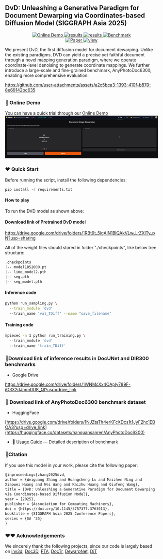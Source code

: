 ## DvD: Unleashing a Generative Paradigm for Document Dewarping via Coordinates-based Diffusion Model (SIGGRAPH Asia 2025)

<p align="center">
  <a href="https://huggingface.co/spaces/hanquansanren/DvD">
    <img src="https://img.shields.io/badge/%F0%9F%A4%97_HuggingFace-Online Demo-B0EE70?style=flat" alt="Online Demo">
  </a>
  <a href="https://drive.google.com/drive/folders/1WNMcXx4OApIy789F-iO3X2dJmmDUK_QI?usp=drive_link">
    <img src="https://img.shields.io/badge/Google Drive-Inference Results-orange?logo=google" alt="results">
  </a>
  <a href="https://drive.google.com/drive/folders/1RBt9t_5igAlN1BlQAkVLwJ_rZXITy_pN?usp=sharing">
    <img src="https://img.shields.io/badge/Google Drive-Models-ffbd45?logo=google" alt="results">
  </a>
  <a href="https://huggingface.co/datasets/hanquansanren/AnyPhotoDoc6300/tree/main">
    <img src="https://img.shields.io/badge/%F0%9F%A4%97_HuggingFace-Benchmark-90EE90?style=flat" alt="Benchmark">
  </a>
  <br>
  <a href="https://arxiv.org/abs/2505.21975">
    <img src="https://img.shields.io/badge/DvD paper-d4333f?logo=arxiv&logoColor=white&colorA=cccccc&colorB=d4333f&style=flat" alt="Paper">
  </a>
  <a href="https://komarev.com/ghpvc/?username=hanquansanren&repo=DvD&color=brightgreen&label=Views" alt="view">
    <img src="https://komarev.com/ghpvc/?username=hanquansanren&repo=DvD&color=brightgreen&label=Views" alt="view">
  </a>
</p>

We present DvD, the first diffusion model for document dewarping. Unlike the existing paradigms, DVD can yield a precise yet faithful document through a novel mapping generation paradigm, where we operate coordinate-level denoising to generate coordinate mappings. We further introduce a large-scale and fine-grained benchmark, AnyPhotoDoc6300, enabling more comprehensive evaluation.

https://github.com/user-attachments/assets/a2c5bca3-1393-410f-b870-8e69142bc635



### 🍉 Online Demo
You can have a quick trial through our [Online Demo](https://huggingface.co/spaces/hanquansanren/DvD) 
![Online Demo deployed in HuggingFace](https://github.com/hanquansanren/DvD/blob/master/asset/demo.png)


### ❤ Quick Start
Before running the script, install the following dependencies:

```shell
pip install -r requirements.txt
```


#### How to play
To run the DVD model as shown above:

#### Download link of Pretrained DvD model 
https://drive.google.com/drive/folders/1RBt9t_5igAlN1BlQAkVLwJ_rZXITy_pN?usp=sharing

All of the weight files should stored in folder "./checkpoints", like below tree structure:
```
.checkpoints
|-- model1852000.pt
|-- line_model2.pth
|-- seg.pth
|-- seg_model.pth
```

#### Inference code
```bash
python run_sampling.py \
  --train_module 'dvd' 
  --train_name 'val_TDiff' --name "save_filename"
```

#### Training code
```bash
mpiexec -n 1 python run_training.py \  
  --train_module 'dvd' 
  --train_name 'train_TDiff' 
```

### 📝Download link of inference results in DocUNet and DIR300 benchmarks
- Google Drive
  
https://drive.google.com/drive/folders/1WNMcXx4OApIy789F-iO3X2dJmmDUK_QI?usp=drive_link

### 📝 Download link of AnyPhotoDoc6300 benchmark dataset 

- HuggingFace

[https://drive.google.com/drive/folders/1NJZtaTh4erKFcXDcs1t1JyF2hc1EBOA3?usp=drive_link](https://huggingface.co/datasets/hanquansanren/AnyPhotoDoc6300)

- 📄 [Usage Guide](./BENCHMARK.md) — Detailed description of benchmark

### 🚀Citation

If you use this model in your work, please cite the following paper:
```
@inproceedings{zhang2025dvd,
author = {Weiguang Zhang and Huangcheng Lu and Maizhen Ning and Xiaowei Huang and Wei Wang and Kaizhu Huang and Qiufeng Wang},
title = {DvD: Unleashing a Generative Paradigm for Document Dewarping via Coordinates-based Diffusion Model},
year = {2025},
publisher = {Association for Computing Machinery},
doi = {https://doi.org/10.1145/3757377.3763913},
booktitle = {SIGGRAPH Asia 2025 Conference Papers},
series = {SA '25}
}
```
### ❤❤ Acknowledgements

We sincerely thank the following projects, since our code is largely based on 
[inv3d](https://github.com/FelixHertlein/inv3d),
[Doc3D](https://github.com/cvlab-stonybrook/doc3D-dataset),
[FTA](https://github.com/xiaomore/Document-Image-Dewarping),
[DocTr](https://github.com/fh2019ustc/DocTr),
[DewarpNet](https://github.com/cvlab-stonybrook/DewarpNet),
[DiT](https://github.com/facebookresearch/DiT)

                     




